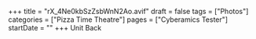 +++
title = "rX_4Ne0kbSzZsbWnN2Ao.avif"
draft = false
tags = ["Photos"]
categories = ["Pizza Time Theatre"]
pages = ["Cyberamics Tester"]
startDate = ""
+++
Unit Back
